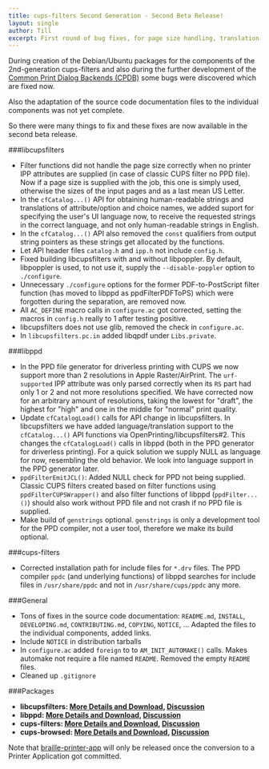 ```yaml
---
title: cups-filters Second Generation - Second Beta Release!
layout: single
author: Till
excerpt: First round of bug fixes, for page size handling, translation support, build systems, source code documentation
---
```

During creation of the Debian/Ubuntu packages for the components of the 2nd-generation cups-filters and also during the further development of the [Common Print Dialog Backends (CPDB)](https://openprinting.github.io/achievements/#common-print-dialog-backends) some bugs were discovered which are fixed now.

Also the adaptation of the source code documentation files to the individual components was not yet complete.

So there were many things to fix and these fixes are now available in the second beta release.

###libcupsfilters

- Filter functions did not handle the page size correctly when no printer IPP attributes are supplied (in case of classic CUPS filter no PPD file). Now if a page size is supplied with the job, this one is simply used, otherwise the sizes of the input pages and as a last mean US Letter.
- In the `cfCatalog...()` API for obtaining human-readable strings and translations of attribute/option and choice names, we added suport for specifying the user's UI language now, to receive the requested strings in the correct language, and not only human-readable strings in English.
- In the `cfCatalog...()` API also removed the `const` qualifiers from output string pointers as these strings get allocated by the functions.
- Let API header files `catalog.h` and `ipp.h` not include `config.h`.
- Fixed building libcupsfilters with and without libpoppler. By default, libpoppler is used, to not use it, supply the `--disable-poppler` option to `./configure`.
- Unnecessary `./configure` options for the former PDF-to-PostScript filter function (has moved to libppd as ppdFilterPDFToPS) which were forgotten during the separation, are removed now.
- All `AC_DEFINE` macro calls in `configure.ac` got corrected, setting the macros in `config.h` really to 1 after testing positive.
- libcupsfilters does not use glib, removed the check in `configure.ac`.
- In `libcupsfilters.pc.in` added libqpdf under `Libs.private`.

###libppd

- In the PPD file generator for driverless printing with CUPS we now support more than 2 resolutions in Apple Raster/AirPrint. The `urf-supported` IPP attribute was only parsed correctly when its `RS` part had only 1 or 2 and not more resolutions specified. We have corrected now for an arbitrary amount of resolutions, taking the lowest for "draft", the highest for "high" and one in the middle for "normal" print quality.
- Update `cfCatalogLoad()` calls for API change in libcupsfilters. In libcupsfilters we have added language/translation support to the `cfCatalog...()` API functions via OpenPrinting/libcupsfilters#2. This changes the `cfCatalogLoad()` calls in libppd (both in the PPD generator for driverless printing). For a quick solution we supply NULL as language for now, resembling the old behavior. We look into language support in the PPD generator later.
- `ppdFilterEmitJCL()`: Added NULL check for PPD not being supplied. Classic CUPS filters created based on filter functions using `ppdFilterCUPSWrapper()` and also filter functions of libppd (`ppdFilter...()`) should also work without PPD file and not crash if no PPD file is supplied.
- Make build of `genstrings` optional. `genstrings` is only a development tool for the PPD compiler, not a user tool, therefore we make its build optional.

###cups-filters

- Corrected installation path for include files for `*.drv` files. The PPD compiler `ppdc` (and underlying functions) of libppd searches for include files in `/usr/share/ppdc` and not in `/usr/share/cups/ppdc` any more.

###General

- Tons of fixes in the source code documentation: `README.md`, `INSTALL`, `DEVELOPING.md`, `CONTRIBUTING.md`, `COPYING`, `NOTICE`, ... Adapted the files to the individual components, added links.
- Include `NOTICE` in distribution tarballs
- In `configure.ac` added `foreign` to to `AM_INIT_AUTOMAKE()` calls. Makes automake not require a file named `README`. Removed the empty `README` files.
- Cleaned up `.gitignore`

###Packages

- **libcupsfilters: [More Details and Download](https://github.com/OpenPrinting/libcupsfilters/releases/tag/2.0b2), [Discussion](https://github.com/OpenPrinting/libcupsfilters/discussions/4)**
- **libppd: [More Details and Download](https://github.com/OpenPrinting/libppd/releases/tag/2.0b2), [Discussion](https://github.com/OpenPrinting/libppd/discussions/5)**
- **cups-filters: [More Details and Download](https://github.com/OpenPrinting/cups-filters/releases/tag/2.0b2), [Discussion](https://github.com/OpenPrinting/cups-filters/discussions/494)**
- **cups-browsed: [More Details and Download](https://github.com/OpenPrinting/cups-browsed/releases/tag/2.0b2), [Discussion](https://github.com/OpenPrinting/cups-browsed/discussions/2)**

Note that [braille-printer-app](https://github.com/OpenPrinting/braille-printer-app) will only be released once the conversion to a Printer Application got committed.
